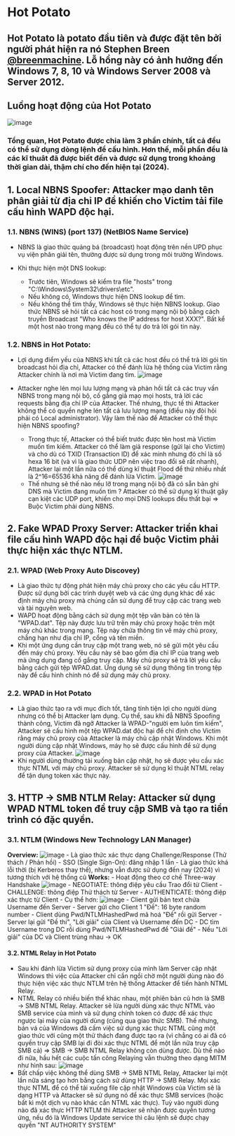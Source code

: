 # Hot Potato

## Hot Potato là potato đầu tiên và được đặt tên bởi người phát hiện ra nó Stephen Breen [@breenmachine](https://twitter.com/breenmachine). Lỗ hổng này có ảnh hưởng đến Windows 7, 8, 10 và Windows Server 2008 và Server 2012.

## Luồng hoạt động của Hot Potato

![image](https://github.com/LeThanhkosogian/Potato/assets/97555997/82014ed2-b92c-42fd-b087-91f8c1778a85)

### Tổng quan, Hot Potato được chia làm 3 phần chính, tất cả đều có thể sử dụng dòng lệnh để cấu hình. Hơn thế, mỗi phần đều là các kĩ thuât đã được biết đến và được sử dụng trong khoảng thời gian dài, thậm chí cho đến hiện tại (2024).

## 1. Local NBNS Spoofer: Attacker mạo danh tên phân giải từ địa chỉ IP để khiến cho Victim tải file cấu hình WAPD độc hại.

### 1.1. NBNS (WINS) (port 137) (NetBIOS Name Service)

   - NBNS là giao thức quảng bá (broadcast) hoạt động trên nền UPD phục vụ viện phân giải tên, thường được sử dụng trong môi trường Windows.
   - Khi thực hiện một DNS lookup:

     - Trước tiên, Windows sẽ kiểm tra file "hosts" trong "C:\Windows\System32\drivers\etc".
     - Nếu không có, Windows thực hiện DNS lookup để tìm.
     - Nếu không thể tìm thấy, Windows sẽ thực hiện NBNS lookup. Giao thức NBNS sẽ hỏi tất cả các host có trong mạng nội bộ bằng cách truyền Broadcast "Who knows the IP address for host XXX?". Bất kể một host nào trong mạng đều có thể tự do trả lời gói tin này.

### 1.2. NBNS in Hot Potato:

   - Lợi dụng điểm yếu của NBNS khi tất cả các host đều có thể trả lời gói tin broadcast hỏi địa chỉ, Attacker có thể đánh lừa hệ thống của Victim rằng Attacker chính là nơi mà Victim đang tìm.
   ![image](https://github.com/LeThanhkosogian/Potato/assets/97555997/bbca36e6-3457-4570-8c6c-3d7b89340252)
   - Attacker nghe lén mọi lưu lượng mạng và phản hồi tất cả các truy vấn NBNS trong mạng nội bộ, cố gắng giả mạo mọi hosts, trả lời các requests bằng địa chỉ IP của Attacker. Thế nhưng, thực tế thì Attacker không thể có quyền nghe lén tất cả lưu lượng mạng (điều này đòi hỏi phải có Local administrator). Vậy làm thế nào để Attacker có thể thực hiện NBNS spoofing?
  
      - Trong thực tế, Attacker có thể biết trước được tên host mà Victim muốn tìm kiếm. Attacker có thể làm giả response (gửi lại cho Victim) và cho dù có TXID (Transaction ID) để xác minh nhưng đó chỉ là số hexa 16 bit (và vì là giao thức UDP nên việc trao đổi sẽ rất nhanh), Attacker lại một lần nữa có thể dùng kĩ thuật Flood để thử nhiều nhất là 2^16=65536 khả năng để đánh lừa Victim.
        ![image](https://github.com/LeThanhkosogian/Potato/assets/97555997/8edc2292-ed4a-4c5f-9b6b-f227490c9f0e)
      - Thế nhưng sẽ thế nào nếu lỡ trong mạng nội bộ đã có sẵn bản ghi DNS mà Victim đang muốn tìm ? Attacker có thể sử dụng kĩ thuật gây cạn kiệt các UDP port, khiến cho mọi DNS lookups đều thất bại => Buộc Victim phải dùng NBNS.

## 2. Fake WPAD Proxy Server: Attacker triển khai file cấu hình WAPD độc hại để buộc Victim phải thực hiện xác thực NTLM.

### 2.1. WPAD (Web Proxy Auto Discovey)

   - Là giao thức tự động phát hiện máy chủ proxy cho các yêu cầu HTTP. Được sử dụng bởi các trình duyệt web và các ứng dụng khác để xác định máy chủ proxy mà chúng cần sử dụng để truy cập các trang web và tài nguyên web.
   - WAPD hoạt động bằng cách sử dụng một tệp văn bản có tên là "WPAD.dat". Tệp này được lưu trữ trên máy chủ proxy hoặc trên một máy chủ khác trong mạng. Tệp này chứa thông tin về máy chủ proxy, chẳng hạn như địa chỉ IP, cổng và tên miền.
   - Khi một ứng dụng cần truy cập một trang web, nó sẽ gửi một yêu cầu đến máy chủ proxy. Yêu cầu này sẽ bao gồm địa chỉ IP của trang web mà ứng dụng đang cố gắng truy cập. Máy chủ proxy sẽ trả lời yêu cầu bằng cách gửi tệp WPAD.dat. Ứng dụng sẽ sử dụng thông tin trong tệp này để cấu hình chính nó để sử dụng máy chủ proxy.
  
### 2.2. WPAD in Hot Potato

   - Là giao thức tạo ra với mục đích tốt, tăng tính tiện lợi cho người dùng nhưng có thể bị Attacker lạm dụng. Cụ thể, sau khi đẫ NBNS Spoofing thành công, Victim đã ngỡ Attacker là WPAD-"người em luôn tìm kiếm", Attacker sẽ cấu hình một tệp WPAD.dat độc hại để chỉ định cho Victim rằng máy chủ proxy của Attacker là máy chủ cập nhật Windows. Khi một người dùng cập nhật Windows, máy họ sẽ được cấu hình để sử dụng proxy của Attacker.
     ![image](https://github.com/LeThanhkosogian/Potato/assets/97555997/4190058a-652c-4cf9-b4fb-9fc1fdb29e86)
   - Khi người dùng thường tải xuống bản cập nhật, họ sẽ được yêu cầu xác thực NTML với máy chủ proxy. Attacker sẽ sử dụng kĩ thuật NTML relay để tận dụng token xác thực này.
     
## 3. HTTP -> SMB NTLM Relay: Attacker sử dụng WPAD NTML token để truy cập SMB và tạo ra tiển trình có đặc quyền.

### 3.1. NTLM (Windows New Technology LAN Manager)
   **Overview:**
      ![image](https://github.com/LeThanhkosogian/Potato/assets/97555997/99b72562-f65f-4201-a131-fe7a096af13e)
      - Là giao thức xác thực dạng Challenge/Response (Thử thách / Phản hồi)
      - SSO (Single Sign-On): đăng nhập 1 lần
      - Là giao thức khá lỗi thời (bị Kerberos thay thế), nhưng vẫn được sử dụng đến nay (2024) vì tương thích với hệ thống cũ
   **Works:**
      - Hoạt động theo cơ chế Three-way Handshake
      ![image](https://github.com/LeThanhkosogian/Potato/assets/97555997/d105fcae-6e40-4c5a-90f5-b06e8ca40a91)
         - NEGOTIATE: thông điệp yêu cầu Trao đổi từ Client
         - CHALLENGE: thông điệp Thử thách từ Server
         - AUTHENTICATE: thông điệp xác thực từ Client
      - Cụ thể hơn:
      ![image](https://github.com/LeThanhkosogian/Potato/assets/97555997/680f19e4-d5cd-453f-9ca6-0fd6cee57999)
         - Client gửi bản text chứa Username đến Server
         - Server gửi cho Client 1 "Đề": 16 byte random number
         - Client dùng Pwd/NTLMHashedPwd mã hoá "Đề" rồi gửi Server
         - Server lại gửi "Đề thi", "Lời giải" của Client và Username đến DC
         - DC tìm Username trong DC rồi dùng Pwd/NTLMHashedPwd để "Giải đề"
         - Nếu "Lời giải" của DC và Client trùng nhau -> OK
   

#### 3.2. NTML Relay in Hot Potato
   - Sau khi đánh lừa Victim sử dụng proxy của mình làm Server cập nhật Windows thì việc của Attacker chỉ cần ngồi chờ một người dùng nào đó thực hiện việc xác thực NTLM trên hệ thống Attacker để tiến hành NTML Relay.
   - NTML Relay có nhiều biến thể khác nhau, một phiên bản cũ hơn là SMB -> SMB NTML Relay. Attacker sẽ lừa người dùng xác thực NTML vào SMB service của mình và sử dụng chính token có được để xác thực ngược lại máy của người dùng (cũng qua giao thức SMB). Thế nhưng, bản vá của Windows đã cấm việc sử dụng xác thực NTML cũng một giao thức với cũng một thử thách đang được tạo ra (vì chẳng có ai đã có quyền truy cập SMB lại đi đòi xác thực NTML để một lần nữa truy cập SMB cả) => SMB -> SMB NTML Relay không còn dùng được. Dù thế nào đi nữa, hầu hết các cuộc tấn công Relaying vẫn thường theo dạng MITM như hình sau:
     ![image](https://github.com/LeThanhkosogian/Potato/assets/97555997/be9453af-2204-49df-88ac-007ced8e1195)
   - Bất chấp việc không thể dùng SMB -> SMB NTML Relay, Attacker lại một lần nữa sáng tạo hơn bằng cách sử dùng HTTP -> SMB Relay. Mọi xác thực NTML để có thể tải xuống file cập nhật Windows của Victim sẽ là dạng HTTP và Attacker sẽ sử dụng nó để xác thực SMB services (hoặc bất kì một dịch vụ nào khác cần NTML xác thực). Tuỳ vào người dùng nào đã xác thực HTTP NTLM thì Attacker sẽ nhận được quyền tương ứng, nếu đó là Windows Update service thì câu lệnh sẽ được chạy quyền "NT AUTHORITY SYSTEM"

